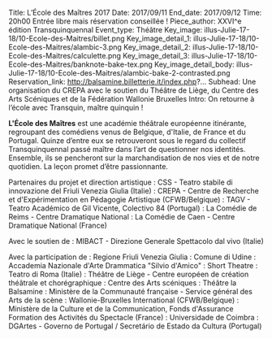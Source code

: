 Title: L’École des Maîtres 2017
Date: 2017/09/11
End_date: 2017/09/12
Time: 20h00 Entrée libre mais réservation conseillée !
Piece_author: XXVI^e édition Transquinquennal
Event_type: Théâtre
Key_image: illus-Julie-17-18/10-Ecole-des-Maitres/billet.png
Key_image_detail_1: illus-Julie-17-18/10-Ecole-des-Maitres/alambic-3.png
Key_image_detail_2: illus-Julie-17-18/10-Ecole-des-Maitres/calculette.png
Key_image_detail_3: illus-Julie-17-18/10-Ecole-des-Maitres/banknote-bake-tex.png
Key_image_detail_body: illus-Julie-17-18/10-Ecole-des-Maitres/alambic-bake-2-contrasted.png
Reservation_link: http://balsamine.billetterie.it/index.php?...
Subhead: Une organisation du CREPA avec le soutien du Théâtre de Liège, du Centre des Arts Scéniques et de la Fédération Wallonie Bruxelles
Intro: On retourne à l’école avec Transquin, maître quinquin !
<!-- Color: #00da4b -->

**L'École des Maîtres** est une académie théâtrale européenne itinérante, regroupant des comédiens venus de Belgique, d'Italie, de France et du Portugal. Quinze d’entre eux se retrouveront sous le regard du collectif Transquinquennal passé maître dans l’art de questionner nos identités.
Ensemble, ils se pencheront sur la marchandisation de nos vies et de notre quotidien. La leçon promet d’être passionnante.

Partenaires du projet et direction artistique
:   CSS - Teatro stabile di innovazione del Friuli Venezia Giulia (Italie)
:   CREPA - Centre de Recherche et d'Expérimentation en Pédagogie Artistique (CFWB/Belgique)
:   TAGV - Teatro Académico de Gil Vicente, Colectivo 84 (Portugal)
:   La Comédie de Reims - Centre Dramatique National
:   La Comédie de Caen - Centre Dramatique National (France)

Avec le soutien de 
:   MIBACT - Direzione Generale Spettacolo dal vivo (Italie)

Avec la participation de
:   Regione Friuli Venezia Giulia
:   Comune di Udine
:   Accademia Nazionale d'Arte Drammatica "Silvio d'Amico"
:   Short Theatre
:   Teatro di Roma (Italie)
:   Théâtre de Liège - Centre européen de création théâtrale et chorégraphique
:   Centre des Arts scéniques
:   Théâtre la Balsamine
:   Ministère de la Communauté française - Service général des Arts de la scène
:   Wallonie-Bruxelles International (CFWB/Belgique)
:   Ministère de la Culture et de la Communication, Fonds d'Assurance Formation des Activités du Spectacle (France)
:   Universidade de Coimbra
:   DGArtes - Governo de Portugal / Secretário de Estado da Cultura (Portugal)